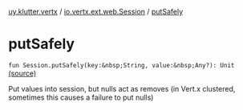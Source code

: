 [uy.klutter.vertx](../index.md) / [io.vertx.ext.web.Session](index.md) / [putSafely](.)


# putSafely
`fun Session.putSafely(key:&nbsp;String, value:&nbsp;Any?): Unit` [(source)](https://github.com/kohesive/klutter/blob/master/vertx3-jdk8/src/main/kotlin/uy/klutter/vertx/VertxWeb.kt#L13)

Put values into session, but nulls act as removes (in Vert.x clustered, sometimes this causes a failure to put nulls)



